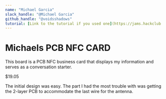```yaml
---
name: "Michael Garcia"
slack_handle: "@Michael Garcia"
github_handle: "@voidsshadows"
tutorial: [Link to the tutorial if you used one](https://jams.hackclub.com/jam/hacker-card)
---
```


# Michaels PCB NFC CARD

<!-- Describe your board in 2-3 sentences. What are you making? What will it do? -->
This board is a PCB NFC business card that displays my information and serves as a conversation starter.

<!-- How much is it going to cost? -->
$19.05

<!-- Tell us a little bit about your design process. What were some challenges? What helped? ***Totally optional*** -->
The initial design was easy. The part I had the most trouble with was getting the 2-layer PCB to accommodate the last wire for the antenna.
